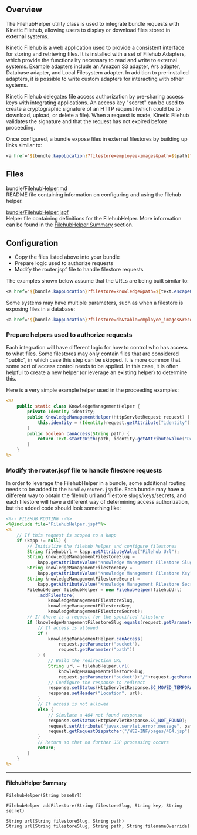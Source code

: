 ## Overview

The FilehubHelper utility class is used to integrate bundle requests with Kinetic Filehub, allowing
users to display or download files stored in external systems.

Kinetic Filehub is a web application used to provide a consistent interface for storing and 
retrieving files.  It is installed with a set of Filehub Adapters, which provide the functionality
necessary to read and write to external systems.  Example adapters include an Amazon S3 adapter, Ars
adapter, Database adapter, and Local Filesystem adapter.  In addition to pre-installed adapters, it 
is possible to write custom adapters for interacting with other systems.

Kinetic Filehub delegates file access authorization by pre-sharing access keys with integrating 
applications.  An access key "secret" can be used to create a cryptographic signature of an HTTP 
request (which could be to download, upload, or delete a file).  When a request is made, Kinetic
Filehub validates the signature and that the request has not expired before proceeding.

Once configured, a bundle expose files in external filestores by building up links similar to:

```jsp
<a href="${bundle.kappLocation}?filestore=employee-images&path=${path}">${text.escape(filename)}</a>
```


## Files

[bundle/FilehubHelper.md](FilehubHelper.md)  
README file containing information on configuring and using the filehub helper.

[bundle/FilehubHelper.jspf](FilehubHelper.jspf)  
Helper file containing definitions for the FilehubHelper.  More information can be found in the 
[FilehubHelper Summary](#filehubhelper-summary) section.


## Configuration

* Copy the files listed above into your bundle
* Prepare logic used to authorize requests
* Modify the router.jspf file to handle filestore requests

The examples shown below assume that the URLs are being built similar to:

```jsp
<a href="${bundle.kappLocation}?filestore=knowledge&path=${text.escapeUrlParameter(path)}">${text.escape(filename)}</a>
```

Some systems may have multiple parameters, such as when a filestore is exposing files in a database:

```jsp
<a href="${bundle.kappLocation}?filestore=db&table=employee_images&record=653325&column=image">${text.escape(filename)}</a>
```

### Prepare helpers used to authorize requests

Each integration will have different logic for how to control who has access to what files.  Some 
filestores may only contain files that are considered "public", in which case this step can be 
skipped.  It is more common that some sort of access control needs to be applied.  In this case, it
is often helpful to create a new helper (or leverage an existing helper) to determine this.

Here is a very simple example helper used in the proceeding examples:

```jsp
<%!
    public static class KnowledgeManagementHelper {
        private Identity identity;
        public KnowledgeManagementHelper(HttpServletRequest request) {
            this.identity = (Identity)request.getAttribute("identity");
        }
        public boolean canAccess(String path) {
            return Text.startsWith(path, identity.getAttributeValue("Department"));
        }
    }
%>
```

### Modify the router.jspf file to handle filestore requests

In order to leverage the FilehubHelper in a bundle, some additional routing needs to be added to the
`bundle/router.jsp` file.  Each bundle may have a different way to obtain the filehub url and 
filestore slugs/keys/secrets, and each filestore will have a different way of determining access 
authorization, but the added code should look something like:

```jsp
<%-- FILEHUB ROUTING --%>
<%@include file="FilehubHelper.jspf"%>
<%
    // If this request is scoped to a kapp
    if (kapp != null) {
        // Initialize the filehub helper and configure filestores
        String filehubUrl = kapp.getAttributeValue("Filehub Url");
        String knowledgeManagementFilestoreSlug = 
            kapp.getAttributeValue("Knowledge Management Filestore Slug");
        String knowledgeManagementFilestoreKey = 
            kapp.getAttributeValue("Knowledge Management Filestore Key");
        String knowledgeManagementFilestoreSecret = 
            kapp.getAttributeValue("Knowledge Management Filestore Secret");
        FilehubHelper filehubHelper = new FilehubHelper(filehubUrl)
            .addFilestore(
                knowledgeManagementFilestoreSlug, 
                knowledgeManagementFilestoreKey, 
                knowledgeManagementFilestoreSecret);
        // If there is a request for the specified filestore
        if (knowledgeManagementFilestoreSlug.equals(request.getParameter("filestore"))) {
            // If access is allowed
            if (
                knowledgeManagementHelper.canAccess(
                    request.getParameter("bucket"),
                    request.getParameter("path"))
            ) {
                // Build the redirection URL
                String url = filehubHelper.url(
                    knowledgeManagementFilestoreSlug, 
                    request.getParameter("bucket")+"/"+request.getParameter("path"));
                // Configure the response to redirect
                response.setStatus(HttpServletResponse.SC_MOVED_TEMPORARILY);
                response.setHeader("Location", url);
            }
            // If access is not allowed
            else {
                // Simulate a 404 not found response
                response.setStatus(HttpServletResponse.SC_NOT_FOUND);
                request.setAttribute("javax.servlet.error.message", path);
                request.getRequestDispatcher("/WEB-INF/pages/404.jsp").include(request, response);
            }
            // Return so that no further JSP processing occurs
            return;
        }
    }
%>
```

---

#### FilehubHelper Summary

`FilehubHelper(String baseUrl)`  

`FilehubHelper addFilestore(String filestoreSlug, String key, String secret)`  

`String url(String filestoreSlug, String path)`  
`String url(String filestoreSlug, String path, String filenameOverride)`  
